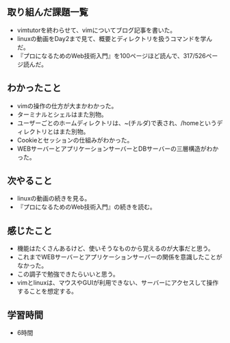 ## 取り組んだ課題一覧
- vimtutorを終わらせて、vimについてブログ記事を書いた。
- linuxの動画をDay2まで見て、概要とディレクトリを扱うコマンドを学んだ。
- 『プロになるためのWeb技術入門』を100ページほど読んで、317/526ページ読んだ。

## わかったこと
- vimの操作の仕方が大まかわかった。
- ターミナルとシェルはまた別物。
- ユーザーごとのホームディレクトリは、~(チルダ)で表され、/homeというディレクトリとはまた別物。
- Cookieとセッションの仕組みがわかった。
- WEBサーバーとアプリケーションサーバーとDBサーバーの三層構造がわかった。

## 次やること
- linuxの動画の続きを見る。
-  『プロになるためのWeb技術入門』の続きを読む。

## 感じたこと
- 機能はたくさんあるけど、使いそうなものから覚えるのが大事だと思う。
- これまでWEBサーバーとアプリケーションサーバーの関係を意識したことがなかった。
- この調子で勉強できたらいいと思う。
- vimとlinuxは、マウスやGUIが利用できない、サーバーにアクセスして操作することを想定する。

## 学習時間
- 6時間
